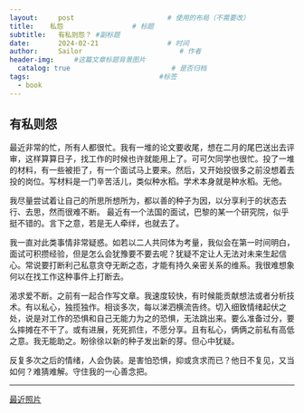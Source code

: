 ```yaml
---
layout:     post                       # 使用的布局（不需要改）
title:    私怨                 # 标题 
subtitle:   有私则怨？ #副标题
date:       2024-02-21                 # 时间
author:     Sailor                        # 作者
header-img:     #这篇文章标题背景图片
  catalog: true                         # 是否归档
tags:                                #标签
  - book
---
```


## 有私则怨

  最近非常的忙，所有人都很忙。我有一堆的论文要收尾，想在二月的尾巴送出去评审，这样算算日子，找工作的时候也许就能用上了。可可欠同学也很忙。投了一堆的材料，有一些被拒了，有一个面试马上要来。然后，又开始投很多之前没想着去投的岗位。写材料是一门辛苦活儿，类似种水稻。学术本身就是种水稻。无他。

我尽量尝试着让自己的所思所想所为，都以善的种子为因，以分享利于的状态去行、去思，然而很难不断。 最近有一个法国的面试，巴黎的某一个研究院，似乎挺不错的。言下之意，若是无人牵绊，也就去了。

我一直对此类事情非常疑惑。如若以二人共同体为考量，我似会在第一时间明白，面试可积攒经验，但是怎么会犹豫要不要去呢？犹疑不定让人无法对未来生起信心。常说要打断利己私意贪夺无断之态，才能有持久亲密关系的维系。我很难想象何以在找工作这种事件上打断去。

渴求爱不断。之前有一起合作写文章。我速度较快，有时候能贡献想法或者分析技术。有以私心，独揽独作。相谈多次，每以涕泗横流告终。切入细致情绪起伏之处，说是对工作的恐惧和自己无能力为之的恐惧，无法跳出来。要么准备过分，要么摔摊在不干了。或有进展，死死抓住，不愿分享。且有私心，俩俩之前私有高低之意。我无能助之。盼徐徐以新的种子发出新的芽。但心中犹疑。



反复多次之后的情绪，人会伪装。是害怕恐惧，抑或贪求而已？他日不复见，又当如何？难猜难解。守住我的一心善念把。

 



---

[最近照片](https://www.flickr.com/photos/191528289@N02/)
